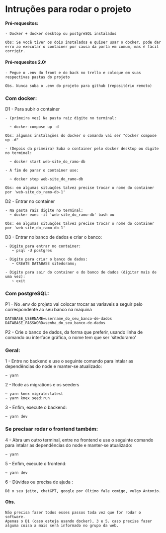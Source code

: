 # Intruções para rodar o projeto

#### Pré-requesitos:

    - Docker + docker desktop ou postgreSQL instalados

    Obs: Se você tiver os dois instalados e quiser usar o docker, pode dar erro ao executar o container por causa da porta em comum, mas é fácil corrigir.

#### Pré-requesitos 2.0:
    
    - Pegue o .env do front e do back no trello e coloque em suas respectivas pastas do projeto

    Obs. Nunca suba o .env do projeto para github (repositório remoto)

### Com docker:

D1 - Para subir o container

    - (primeira vez) Na pasta raiz digite no terminal:

      ~ docker-compose up -d 

    Obs: algumas instalações do docker o comando vai ser "docker compose up -d"

    - (Depois da primeira) Suba o container pelo docker desktop ou digite no terminal: 

      ~ docker start web-site_do_ramo-db 

    - A fim de parar o container use:

      ~ docker stop web-site_do_ramo-db

    Obs: em algumas situações talvez precise trocar o nome do container por 'web-site_do_ramo-db-1'

D2 - Entrar no container
    
    - Na pasta raiz digite no terminal: 
      ~ docker exec -it 'web-site_do_ramo-db' bash ou
      
    Obs: em algumas situações talvez precise trocar o nome do container por 'web-site_do_ramo-db-1'
    
D3 - Entrar no banco de dados e criar o banco:

    - Digite para entrar no container: 
       ~ psql -U postgres

    - Digite para criar o banco de dados:
       ~ CREATE DATABASE sitedoramo;
    
    - Digite para sair do container e do banco de dados (digitar mais de uma vez):
       ~ exit 



### Com postgreSQL: 

P1 - No .env do projeto vai colocar trocar as variaveis a seguir pelo correspondente ao seu banco na maquina

    DATABASE_USERNAME=username_do_seu_banco-de-dados
    DATABASE_PASSWORD=senha_do_seu_banco-de-dados

P2 - Crie o banco de dados, da forma que preferir, usando linha de comando ou interface gráfica, o nome tem que ser 'sitedoramo'



### Geral: 

1 - Entre no backend e use o seguinte comando para intalar as dependências do node e manter-se atualizado: 

    ~ yarn

2 - Rode as migrations e os seeders

    ~ yarn knex migrate:latest
    ~ yarn knex seed:run

3 - Enfim, execute o backend:

    ~ yarn dev

### Se precisar rodar o frontend também: 

4 - Abra um outro terminal, entre no frontend e use o seguinte comando para intalar as dependências do node e manter-se atualizado: 

    ~ yarn

5 - Enfim, execute o frontend:

    ~ yarn dev


6 - Dúvidas ou precisa de ajuda : 

    Dê o seu jeito, chatGPT, google por último fale comigo, vulgo Antonio.


#### Obs. 
    
    Não precisa fazer todos esses passos toda vez que for rodar o software.
    Apenas o D1 (caso esteja usando docker), 3 e 5. caso precise fazer alguma coisa a mais será informado no grupo da web.

